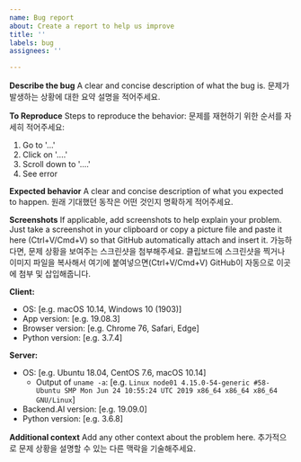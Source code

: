 ```yaml
---
name: Bug report
about: Create a report to help us improve
title: ''
labels: bug
assignees: ''

---
```


**Describe the bug**
A clear and concise description of what the bug is.
문제가 발생하는 상황에 대한 요약 설명을 적어주세요.

**To Reproduce**
Steps to reproduce the behavior:
문제를 재현하기 위한 순서를 자세히 적어주세요:
1. Go to '...'
2. Click on '....'
3. Scroll down to '....'
4. See error

**Expected behavior**
A clear and concise description of what you expected to happen.
원래 기대했던 동작은 어떤 것인지 명확하게 적어주세요.

**Screenshots**
If applicable, add screenshots to help explain your problem.
Just take a screenshot in your clipboard or copy a picture file and paste it here (Ctrl+V/Cmd+V) so that GitHub automatically attach and insert it.
가능하다면, 문제 상황을 보여주는 스크린샷을 첨부해주세요.
클립보드에 스크린샷을 찍거나 이미지 파일을 복사해서 여기에 붙여넣으면(Ctrl+V/Cmd+V) GitHub이 자동으로 이곳에 첨부 및 삽입해줍니다.

**Client:**
 - OS: [e.g. macOS 10.14, Windows 10 (1903)]
 - App version: [e.g. 19.08.3]
 - Browser version: [e.g. Chrome 76, Safari, Edge]
 - Python version: [e.g. 3.7.4]

**Server:**
 - OS: [e.g. Ubuntu 18.04, CentOS 7.6, macOS 10.14]
   - Output of `uname -a`: [e.g. `Linux node01 4.15.0-54-generic #58-Ubuntu SMP Mon Jun 24 10:55:24 UTC 2019 x86_64 x86_64 x86_64 GNU/Linux`]
 - Backend.AI version: [e.g. 19.09.0]
 - Python version: [e.g. 3.6.8]

**Additional context**
Add any other context about the problem here.
추가적으로 문제 상황을 설명할 수 있는 다른 맥락을 기술해주세요.
